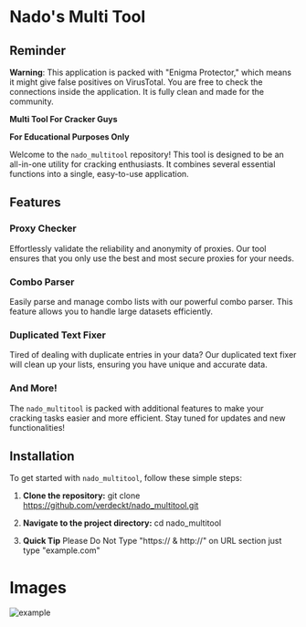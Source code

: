 # Nado's Multi Tool

## Reminder 
**Warning**: This application is packed with "Enigma Protector," which means it might give false positives on VirusTotal. You are free to check the connections inside the application. It is fully clean and made for the community.

**Multi Tool For Cracker Guys**

**For Educational Purposes Only**

Welcome to the `nado_multitool` repository! This tool is designed to be an all-in-one utility for cracking enthusiasts. It combines several essential functions into a single, easy-to-use application.

## Features

### Proxy Checker
Effortlessly validate the reliability and anonymity of proxies. Our tool ensures that you only use the best and most secure proxies for your needs.

### Combo Parser
Easily parse and manage combo lists with our powerful combo parser. This feature allows you to handle large datasets efficiently.

### Duplicated Text Fixer
Tired of dealing with duplicate entries in your data? Our duplicated text fixer will clean up your lists, ensuring you have unique and accurate data.

### And More!
The `nado_multitool` is packed with additional features to make your cracking tasks easier and more efficient. Stay tuned for updates and new functionalities!

## Installation

To get started with `nado_multitool`, follow these simple steps:

1. **Clone the repository:**
git clone https://github.com/verdeckt/nado_multitool.git

2. **Navigate to the project directory:**
cd nado_multitool

3. **Quick Tip**
Please Do Not Type "https:// & http://" on URL section just type "example.com"

# Images
![example]([https://github.com/kullanici_adi/repo_adi/raw/main/resim_adi.png](https://media.discordapp.net/attachments/1229141749549629522/1256204437001732108/image.png?ex=667feb0c&is=667e998c&hm=325cf85f9b388ff7491bf4b9041818c4d90e8461cc3455bc76def3541d5db36a&=&format=webp&quality=lossless))


